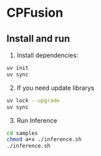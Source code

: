 # CPFusion

## Install and run

1. Install dependencies:
```bash
uv init
uv sync
``` 

2. If you need update librarys
```bash
uv lock --upgrade
uv sync
```

3. Run Inference
```bash
cd samples
chmod a+x ./inference.sh
./inference.sh
```

